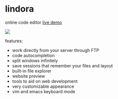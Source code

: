 lindora
=======

online code editor
[live demo](http://lindora.webfactional.com)

![](http://i.imgur.com/4NyG3qs.png)

features:
- work directly from your server through FTP
- code autocompletion
- split windows infinitely
- save sessions that remember your files and layout
- built-in file explorer
- website preview
- tools to aid on web development
- very customizable appearance
- vim and emacs keyboard mode
